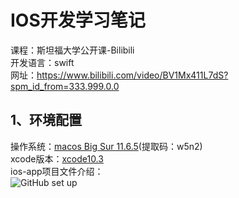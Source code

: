 # IOS开发学习笔记
课程：斯坦福大学公开课-Bilibili  
开发语言：swift  
网址：https://www.bilibili.com/video/BV1Mx411L7dS?spm_id_from=333.999.0.0
## 1、环境配置
操作系统：[macos Big Sur 11.6.5](https://pan.baidu.com/s/1XEshh9ROKHCDOpFQwyEhiA )(提取码：w5n2)  
xcode版本：[xcode10.3](https://developer.apple.com/download/all/?q=xcode%2010.3)  
ios-app项目文件介绍：  
![GitHub set up](http://upload-images.jianshu.io/upload_images/3236890-5fc6af842869f2ae.gif?imageMogr2/auto-orient/strip)
